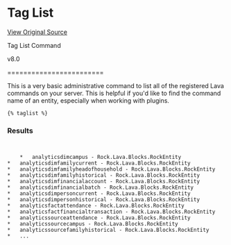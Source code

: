 # Tag List
[View Original Source](https://community.rockrms.com/lava/commands/taglist-commands)

Tag List Command

v8.0


========================

This is a very basic administrative command to list all of the registered Lava commands on your server. This is helpful if you'd like to find the command name of an entity, especially when working with plugins.

```
{% taglist %}
```

### Results

```


    *   analyticsdimcampus - Rock.Lava.Blocks.RockEntity
*   analyticsdimfamilycurrent - Rock.Lava.Blocks.RockEntity
*   analyticsdimfamilyheadofhousehold - Rock.Lava.Blocks.RockEntity
*   analyticsdimfamilyhistorical - Rock.Lava.Blocks.RockEntity
*   analyticsdimfinancialaccount - Rock.Lava.Blocks.RockEntity
*   analyticsdimfinancialbatch - Rock.Lava.Blocks.RockEntity
*   analyticsdimpersoncurrent - Rock.Lava.Blocks.RockEntity
*   analyticsdimpersonhistorical - Rock.Lava.Blocks.RockEntity
*   analyticsfactattendance - Rock.Lava.Blocks.RockEntity
*   analyticsfactfinancialtransaction - Rock.Lava.Blocks.RockEntity
*   analyticssourceattendance - Rock.Lava.Blocks.RockEntity
*   analyticssourcecampus - Rock.Lava.Blocks.RockEntity
*   analyticssourcefamilyhistorical - Rock.Lava.Blocks.RockEntity
*   ...



```